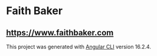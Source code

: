 # Faith Baker
## https://www.faithbaker.com

This project was generated with [Angular CLI](https://github.com/angular/angular-cli) version 16.2.4.
